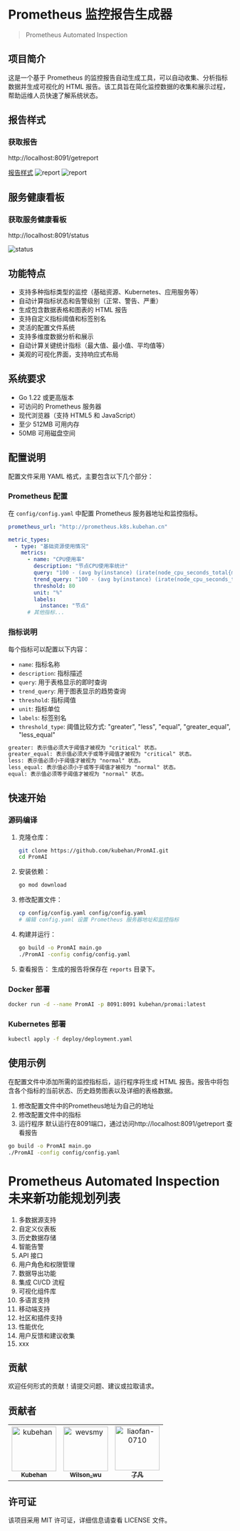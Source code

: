 # Prometheus 监控报告生成器

> Prometheus Automated Inspection

## 项目简介

这是一个基于 Prometheus 的监控报告自动生成工具，可以自动收集、分析指标数据并生成可视化的 HTML 报告。该工具旨在简化监控数据的收集和展示过程，帮助运维人员快速了解系统状态。

## 报告样式
### 获取报告
http://localhost:8091/getreport

[报告样式](reports/inspection_report_20241214_131709.html)
![report](images/image.png)
![report](images/image2.png)

## 服务健康看板
### 获取服务健康看板
http://localhost:8091/status

![status](images/status.png)


## 功能特点

- 支持多种指标类型的监控（基础资源、Kubernetes、应用服务等）
- 自动计算指标状态和告警级别（正常、警告、严重）
- 生成包含数据表格和图表的 HTML 报告
- 支持自定义指标阈值和标签别名
- 灵活的配置文件系统
- 支持多维度数据分析和展示
- 自动计算关键统计指标（最大值、最小值、平均值等）
- 美观的可视化界面，支持响应式布局

## 系统要求

- Go 1.22 或更高版本
- 可访问的 Prometheus 服务器
- 现代浏览器（支持 HTML5 和 JavaScript）
- 至少 512MB 可用内存
- 50MB 可用磁盘空间

## 配置说明

配置文件采用 YAML 格式，主要包含以下几个部分：

### Prometheus 配置

在 `config/config.yaml` 中配置 Prometheus 服务器地址和监控指标。

```yaml
prometheus_url: "http://prometheus.k8s.kubehan.cn"

metric_types:
  - type: "基础资源使用情况"
    metrics:
      - name: "CPU使用率"
        description: "节点CPU使用率统计"
        query: "100 - (avg by(instance) (irate(node_cpu_seconds_total{mode='idle'}[5m])) * 100)"
        trend_query: "100 - (avg by(instance) (irate(node_cpu_seconds_total{mode='idle'}[5m])) * 100)[6h:5m]"
        threshold: 80
        unit: "%"
        labels:
          instance: "节点"
      # 其他指标...
```

### 指标说明

每个指标可以配置以下内容：

- `name`: 指标名称
- `description`: 指标描述
- `query`: 用于表格显示的即时查询
- `trend_query`: 用于图表显示的趋势查询
- `threshold`: 指标阈值
- `unit`: 指标单位
- `labels`: 标签别名
- `threshold_type`: 阈值比较方式: "greater", "less", "equal", "greater_equal", "less_equal"

```txt
greater: 表示值必须大于阈值才被视为 "critical" 状态。
greater_equal: 表示值必须大于或等于阈值才被视为 "critical" 状态。
less: 表示值必须小于阈值才被视为 "normal" 状态。
less_equal: 表示值必须小于或等于阈值才被视为 "normal" 状态。
equal: 表示值必须等于阈值才被视为 "normal" 状态。
```

## 快速开始

### 源码编译

1. 克隆仓库：

   ```bash
   git clone https://github.com/kubehan/PromAI.git
   cd PromAI
   ```
2. 安装依赖：

   ```bash
   go mod download
   ```
3. 修改配置文件：

   ```bash
   cp config/config.yaml config/config.yaml
   # 编辑 config.yaml 设置 Prometheus 服务器地址和监控指标
   ```
4. 构建并运行：

   ```bash
   go build -o PromAI main.go
   ./PromAI -config config/config.yaml
   ```
5. 查看报告：
   生成的报告将保存在 `reports` 目录下。

### Docker 部署

```bash
docker run -d --name PromAI -p 8091:8091 kubehan/promai:latest
```

### Kubernetes 部署

```bash
kubectl apply -f deploy/deployment.yaml
```

## 使用示例

在配置文件中添加所需的监控指标后，运行程序将生成 HTML 报告。报告中将包含各个指标的当前状态、历史趋势图表以及详细的表格数据。

1. 修改配置文件中的Prometheus地址为自己的地址
2. 修改配置文件中的指标
3. 运行程序 默认运行在8091端口，通过访问http://localhost:8091/getreport 查看报告

```bash
go build -o PromAI main.go
./PromAI -config config/config.yaml
```

# Prometheus Automated Inspection 未来新功能规划列表

1. 多数据源支持
2. 自定义仪表板
3. 历史数据存储
4. 智能告警
5. API 接口
6. 用户角色和权限管理
7. 数据导出功能
8. 集成 CI/CD 流程
9. 可视化组件库
10. 多语言支持
11. 移动端支持
12. 社区和插件支持
13. 性能优化
14. 用户反馈和建议收集
15. xxx

## 贡献

欢迎任何形式的贡献！请提交问题、建议或拉取请求。

## 贡献者

<!-- readme: collaborators,contributors -start -->

<table>
<tr>
    <td align="center">
        <a href="https://github.com/kubehan">
            <img src="https://avatars.githubusercontent.com/u/69997301?v=4" width="100;" alt="kubehan"/>
            <br />
            <sub><b>Kubehan</b></sub>
        </a>
    </td>
    <td align="center">
        <a href="https://github.com/wevsmy">
            <img src="https://avatars.githubusercontent.com/u/26675374?v=4" width="100;" alt="wevsmy"/>
            <br />
            <sub><b>Wilson_wu</b></sub>
        </a>
    </td>
    <td align="center">
        <a href="https://github.com/liaofan-0710">
            <img src="https://avatars.githubusercontent.com/u/59794905?v=4" width="100;" alt="liaofan-0710"/>
            <br />
            <sub><b>了凡</b></sub>
        </a>
    </td></tr>
</table>
<!-- readme: collaborators,contributors -end -->

## 许可证

该项目采用 MIT 许可证，详细信息请查看 LICENSE 文件。
